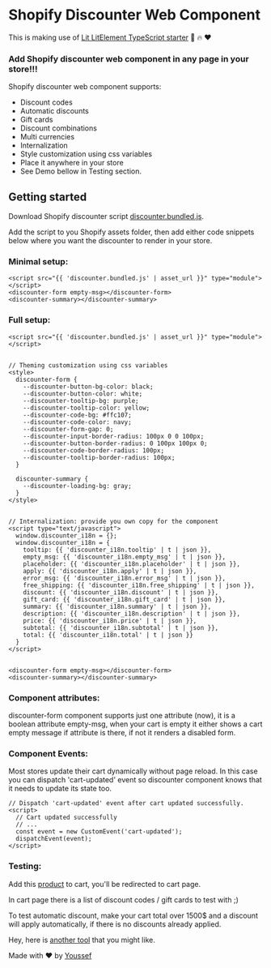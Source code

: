 # Shopify Discounter Web Component


This is making use of [Lit LitElement TypeScript starter](https://github.com/lit/lit-element-starter-ts) :tada: :fire: :heart:
### Add Shopify discounter web component in any page in your store!!!

Shopify discounter web component supports:
- Discount codes
- Automatic discounts
- Gift cards
- Discount combinations
- Multi currencies
- Internalization
- Style customization using css variables
- Place it anywhere in your store
- See Demo bellow in Testing section.

## Getting started
Download Shopify discounter script [discounter.bundled.js](https://www.meraki-apps.com/js/discounter.bundled.js).

Add the script to you Shopify assets folder, then add either code snippets below where you want the discounter to render in your store.

### Minimal setup:

```
<script src="{{ 'discounter.bundled.js' | asset_url }}" type="module"></script>
<discounter-form empty-msg></discounter-form>
<discounter-summary></discounter-summary>
```

### Full setup:

```
<script src="{{ 'discounter.bundled.js' | asset_url }}" type="module"></script>


// Theming customization using css variables
<style>
  discounter-form {
    --discounter-button-bg-color: black;
    --discounter-button-color: white;
    --discounter-tooltip-bg: purple;
    --discounter-tooltip-color: yellow;
    --discounter-code-bg: #ffc107;
    --discounter-code-color: navy;
    --discounter-form-gap: 0;
    --discounter-input-border-radius: 100px 0 0 100px;
    --discounter-button-border-radius: 0 100px 100px 0;
    --discounter-code-border-radius: 100px;
    --discounter-tooltip-border-radius: 100px;
  }

  discounter-summary {
    --discounter-loading-bg: gray;
  }
</style>


// Internalization: provide you own copy for the component
<script type="text/javascript">
  window.discounter_i18n = {};
  window.discounter_i18n = {
    tooltip: {{ 'discounter_i18n.tooltip' | t | json }},
    empty_msg: {{ 'discounter_i18n.empty_msg' | t | json }},
    placeholder: {{ 'discounter_i18n.placeholder' | t | json }},
    apply: {{ 'discounter_i18n.apply' | t | json }},
    error_msg: {{ 'discounter_i18n.error_msg' | t | json }},
    free_shipping: {{ 'discounter_i18n.free_shipping' | t | json }},
    discount: {{ 'discounter_i18n.discount' | t | json }},
    gift_card: {{ 'discounter_i18n.gift_card' | t | json }},
    summary: {{ 'discounter_i18n.summary' | t | json }},
    description: {{ 'discounter_i18n.description' | t | json }},
    price: {{ 'discounter_i18n.price' | t | json }},
    subtotal: {{ 'discounter_i18n.subtotal' | t | json }},
    total: {{ 'discounter_i18n.total' | t | json }}
  }
</script>


<discounter-form empty-msg></discounter-form>
<discounter-summary></discounter-summary>
```

### Component attributes:
discounter-form component supports just one attribute (now), it is a boolean attribute empty-msg, when your cart is empty it either shows a cart empty message if attribute is there, if not it renders a disabled form.

### Component Events:
Most stores update their cart dynamically without page reload. In this case you can dispatch 'cart-updated' event so discounter component knows that it needs to update its state too.

```
// Dispatch 'cart-updated' event after cart updated successfully.
<script>
  // Cart updated successfully
  // ...
  const event = new CustomEvent('cart-updated');
  dispatchEvent(event);
</script>
```

### Testing:
Add this [product](https://meraki-sh0p.myshopify.com/products/2018-new-women-long-dress) to cart, you'll be redirected to cart page.

In cart page there is a list of discount codes / gift cards to test with ;)

To test automatic discount, make your cart total over 1500$ and a discount will apply automatically, if there is no discounts already applied.

Hey, here is [another tool](https://www.meraki-apps.com/) that you might like.

Made with :heart: by [Youssef](https://twitter.com/usef_bh)
